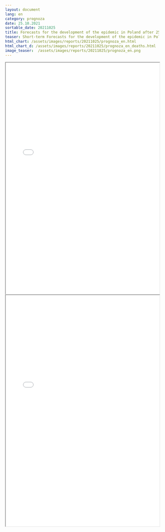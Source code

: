 ```yaml
---
layout: document
lang: en
category: prognoza
date: 25.10.2021
sortable_date: 20211025
title: Forecasts for the development of the epidemic in Poland after 25.10.2021 
teaser: Short-term Forecasts for the development of the epidemic in Poland.
html_chart: /assets/images/reports/20211025/prognoza_en.html
html_chart_d: /assets/images/reports/20211025/prognoza_en_deaths.html
image_teaser:  /assets/images/reports/20211025/prognoza_en.png
---
```


<div style="text-align: center" class="row 80%">
    <span class="image fit">
        <iframe src="{{ page.html_chart }}" alt="" style="width: 100%; height:54em;"></iframe>
    </span>
</div>

<div style="text-align: center" class="row 80%">
    <span class="image fit">
        <iframe src="{{ page.html_chart_d }}" alt="" style="width: 100%; height:54em;"></iframe>
    </span>
</div>

